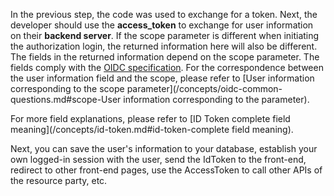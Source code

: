 <IntegrationDetailCard title="Complete authentication">

In the previous step, the code was used to exchange for a token. Next, the developer should use the **access_token** to exchange for user information on their **backend server**. If the scope parameter is different when initiating the authorization login, the returned information here will also be different. The fields in the returned information depend on the scope parameter. The fields comply with the [OIDC specification](https://openid.net/specs/openid-connect-core-1_0.html#AuthorizationExamples). For the correspondence between the user information field and the scope, please refer to [User information corresponding to the scope parameter](/concepts/oidc-common-questions.md#scope-User information corresponding to the parameter).

<StackSelector snippet="get-user-info" selectLabel="Select language" :order="['javascript', 'curl']"/>

For more field explanations, please refer to [ID Token complete field meaning](/concepts/id-token.md#id-token-complete field meaning).

Next, you can save the user's information to your database, establish your own logged-in session with the user, send the IdToken to the front-end, redirect to other front-end pages, use the AccessToken to call other APIs of the resource party, etc.

</IntegrationDetailCard>
